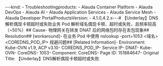 ---kind:   - Troubleshootingproducts:    - Alauda Container Platform   - Alauda DevOps   - Alauda AI   - Alauda Application Services   - Alauda Service Mesh   - Alauda Developer PortalProductsVersion:   - 4.1.0,4.2.x---<!-- A type of document that involves encountering a fault, diag...it, performing root cause analysis, and providing solutions. --># 【Underlay】DNS解析偶现卡顿超时或失败业务 Pod 解析域名偶现卡顿、超时或失败，且频率较高（~50%）## Cause- 物理网关在转发 DNAT 后的网络包时存在丢包现象## Resolution## [workaround]- 在业务 Pod 中使用 nslookup -port=1053 <域名> <COREDNS_POD_IP> 规避问题## [Related Information]- Environment: Kube-OVN v1.9, ACP v3.10- COREDNS_POD_IP- Service IP- DNAT- Kube-OVN- CoreDNS- 1053- Component: CoreDNS- Page ID: 151884647- Original Title: 【Underlay】DNS解析偶现卡顿超时或失败